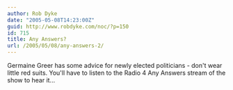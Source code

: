 ```yaml
---
author: Rob Dyke
date: "2005-05-08T14:23:00Z"
guid: http://www.robdyke.com/noc/?p=150
id: 715
title: Any Answers?
url: /2005/05/08/any-answers-2/
---
```

Germaine Greer has some advice for newly elected politicians - don't wear little red suits. You'll have to listen to the Radio 4 Any Answers stream of the show to hear it...